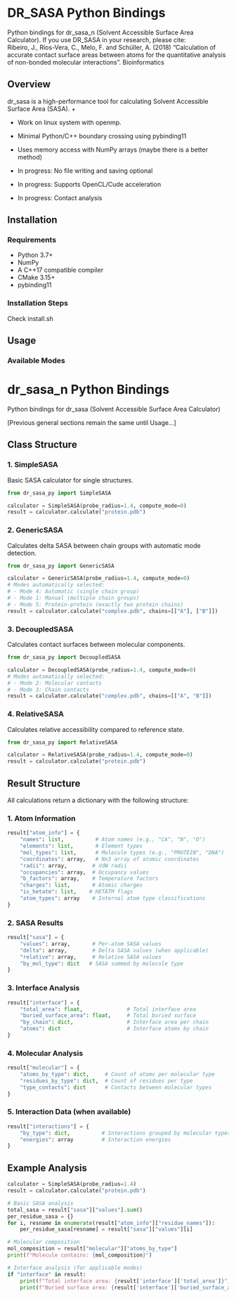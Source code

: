 # DR_SASA Python Bindings

Python bindings for dr_sasa_n (Solvent Accessible Surface Area Calculator). If you use DR_SASA in your research, please cite: \
Ribeiro, J., Ríos-Vera, C., Melo, F. and Schüller, A. (2018) “Calculation of accurate contact surface areas between atoms for the quantitative analysis of non-bonded molecular interactions”. Bioinformatics

## Overview
dr_sasa is a high-performance tool for calculating Solvent Accessible Surface Area (SASA). +

- Work on linux system with openmp.
- Minimal Python/C++ boundary crossing using pybinding11
- Uses memory access with NumPy arrays (maybe there is a better method)

- In progress: No file writing and saving optional
- In progress: Supports OpenCL/Cude acceleration 
- In progress: Contact analysis


## Installation

### Requirements
- Python 3.7+
- NumPy
- A C++17 compatible compiler
- CMake 3.15+
- pybinding11

### Installation Steps

Check install.sh


## Usage

### Available Modes
# dr_sasa_n Python Bindings

Python bindings for dr_sasa (Solvent Accessible Surface Area Calculator)

[Previous general sections remain the same until Usage...]

## Class Structure

### 1. SimpleSASA
Basic SASA calculator for single structures.
```python
from dr_sasa_py import SimpleSASA

calculator = SimpleSASA(probe_radius=1.4, compute_mode=0)
result = calculator.calculate("protein.pdb")
```

### 2. GenericSASA
Calculates delta SASA between chain groups with automatic mode detection.
```python
from dr_sasa_py import GenericSASA

calculator = GenericSASA(probe_radius=1.4, compute_mode=0)
# Modes automatically selected:
# - Mode 4: Automatic (single chain group)
# - Mode 1: Manual (multiple chain groups)
# - Mode 5: Protein-protein (exactly two protein chains)
result = calculator.calculate("complex.pdb", chains=[["A"], ["B"]])
```

### 3. DecoupledSASA
Calculates contact surfaces between molecular components.
```python
from dr_sasa_py import DecoupledSASA

calculator = DecoupledSASA(probe_radius=1.4, compute_mode=0)
# Modes automatically selected:
# - Mode 2: Molecular contacts
# - Mode 3: Chain contacts
result = calculator.calculate("complex.pdb", chains=[["A", "B"]])
```

### 4. RelativeSASA
Calculates relative accessibility compared to reference state.
```python
from dr_sasa_py import RelativeSASA

calculator = RelativeSASA(probe_radius=1.4, compute_mode=0)
result = calculator.calculate("protein.pdb")
```

## Result Structure

All calculations return a dictionary with the following structure:

### 1. Atom Information
```python
result["atom_info"] = {
    "names": list,          # Atom names (e.g., "CA", "N", "O")
    "elements": list,       # Element types
    "mol_types": list,      # Molecule types (e.g., "PROTEIN", "DNA")
    "coordinates": array,   # Nx3 array of atomic coordinates
    "radii": array,        # VdW radii
    "occupancies": array,  # Occupancy values
    "b_factors": array,    # Temperature factors
    "charges": list,       # Atomic charges
    "is_hetatm": list,    # HETATM flags
    "atom_types": array    # Internal atom type classifications
}
```

### 2. SASA Results
```python
result["sasa"] = {
    "values": array,       # Per-atom SASA values
    "delta": array,        # Delta SASA values (when applicable)
    "relative": array,     # Relative SASA values
    "by_mol_type": dict   # SASA summed by molecule type
}
```

### 3. Interface Analysis
```python
result["interface"] = {
    "total_area": float,              # Total interface area
    "buried_surface_area": float,     # Total buried surface
    "by_chain": dict,                 # Interface area per chain
    "atoms": dict                     # Interface atoms by chain
}
```

### 4. Molecular Analysis
```python
result["molecular"] = {
    "atoms_by_type": dict,     # Count of atoms per molecular type
    "residues_by_type": dict,  # Count of residues per type
    "type_contacts": dict      # Contacts between molecular types
}
```

### 5. Interaction Data (when available)
```python
result["interactions"] = {
    "by_type": dict,          # Interactions grouped by molecular types
    "energies": array         # Interaction energies
}
```

## Example Analysis

```python
calculator = SimpleSASA(probe_radius=1.4)
result = calculator.calculate("protein.pdb")

# Basic SASA analysis
total_sasa = result["sasa"]["values"].sum()
per_residue_sasa = {}
for i, resname in enumerate(result["atom_info"]["residue_names"]):
    per_residue_sasa[resname] = result["sasa"]["values"][i]

# Molecular composition
mol_composition = result["molecular"]["atoms_by_type"]
print(f"Molecule contains: {mol_composition}")

# Interface analysis (for applicable modes)
if "interface" in result:
    print(f"Total interface area: {result['interface']['total_area']}")
    print(f"Buried surface area: {result['interface']['buried_surface_area']}")
```